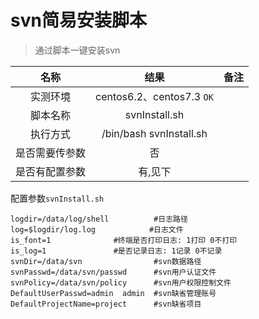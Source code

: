 # svn简易安装脚本

>通过脚本一键安装svn

| 名称      |     结果 |   备注   |
| :------: | :------:| :------: |
| 实测环境    |   centos6.2、centos7.3 `OK` |    |
| 脚本名称    |   svnInstall.sh  |    |
| 执行方式    |   /bin/bash svnInstall.sh  |    |
| 是否需要传参数    |   否  |    |
| 是否有配置参数    |   有,见下  |    |

配置参数`svnInstall.sh`      
```
logdir=/data/log/shell          #日志路径
log=$logdir/log.log            #日志文件
is_font=1              #终端是否打印日志: 1打印 0不打印
is_log=1               #是否记录日志: 1记录 0不记录
svnDir=/data/svn                #svn数据路径
svnPasswd=/data/svn/passwd      #svn用户认证文件
svnPolicy=/data/svn/policy      #svn用户权限控制文件
DefaultUserPasswd=admin  admin  #svn缺省管理账号
DefaultProjectName=project      #svn缺省项目
```




